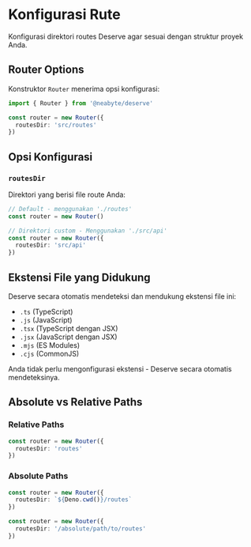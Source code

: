 # Konfigurasi Rute

Konfigurasi direktori routes Deserve agar sesuai dengan struktur proyek Anda.

## Router Options

Konstruktor `Router` menerima opsi konfigurasi:

```typescript
import { Router } from '@neabyte/deserve'

const router = new Router({
  routesDir: 'src/routes'
})
```

## Opsi Konfigurasi

### `routesDir`

Direktori yang berisi file route Anda:

```typescript
// Default - menggunakan './routes'
const router = new Router()

// Direktori custom - Menggunakan './src/api'
const router = new Router({
  routesDir: 'src/api'
})
```

## Ekstensi File yang Didukung

Deserve secara otomatis mendeteksi dan mendukung ekstensi file ini:

- `.ts` (TypeScript)
- `.js` (JavaScript)
- `.tsx` (TypeScript dengan JSX)
- `.jsx` (JavaScript dengan JSX)
- `.mjs` (ES Modules)
- `.cjs` (CommonJS)

Anda tidak perlu mengonfigurasi ekstensi - Deserve secara otomatis mendeteksinya.

## Absolute vs Relative Paths

### Relative Paths
```typescript
const router = new Router({
  routesDir: 'routes'
})
```

### Absolute Paths

```typescript
const router = new Router({
  routesDir: `${Deno.cwd()}/routes`
})
```

```typescript
const router = new Router({
  routesDir: '/absolute/path/to/routes'
})
```

